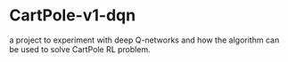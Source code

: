 # CartPole-v1-dqn
a project to experiment with deep Q-networks and how the algorithm can be used to solve CartPole RL problem.
